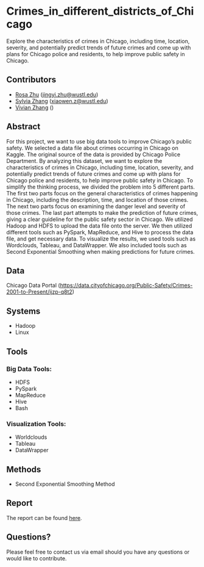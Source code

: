 # Crimes_in_different_districts_of_Chicago
Explore the characteristics of crimes in Chicago, including time, location, severity, and potentially predict trends of future crimes and come up with plans for Chicago police and residents, to help improve public safety in Chicago.

## Contributors
* [Rosa Zhu](https://github.com/rooosaJUJU) (jingyi.zhu@wustl.edu)
* [Sylvia Zhang](https://github.com/Sylviaaa77) (xiaowen.z@wustl.edu)
* [Vivian Zhang]() ()

## Abstract
For this project, we want to use big data tools to improve Chicago’s public safety. We selected a data file about crimes occurring in Chicago on Kaggle. The original source of the data is provided by Chicago Police Department. By analyzing this dataset, we want to explore the characteristics of crimes in Chicago, including time, location, severity, and potentially predict trends of future crimes and come up with plans for Chicago police and residents, to help improve public safety in Chicago. To simplify the thinking process, we divided the problem into 5 different parts. The first two parts focus on the general characteristics of crimes happening in Chicago, including the description, time, and location of those crimes. The next two parts focus on examining the danger level and severity of those crimes. The last part attempts to make the prediction of future crimes, giving a clear guideline for the public safety sector in Chicago. We utilized Hadoop and HDFS to upload the data file onto the server. We then utilized different tools such as PySpark, MapReduce, and Hive to process the data file, and get necessary data. To visualize the results, we used tools such as Wordclouds, Tableau, and DataWrapper. We also included tools such as Second Exponential Smoothing when making predictions for future crimes.

## Data
Chicago Data Portal (https://data.cityofchicago.org/Public-Safety/Crimes-2001-to-Present/ijzp-q8t2)

## Systems
* Hadoop
* Linux

## Tools
### Big Data Tools:
* HDFS
* PySpark
* MapReduce
* Hive
* Bash
### Visualization Tools:
* Worldclouds
* Tableau
* DataWrapper

## Methods
* Second Exponential Smoothing Method

## Report
The report can be found [here](https://github.com/rooosaJUJU/Crimes_in_different_districts_of_Chicago/blob/main/Crimes_in_different_districts_of_Chicago_Report.pdf).

## Questions?
Please feel free to contact us via email should you have any questions or would like to contribute.
